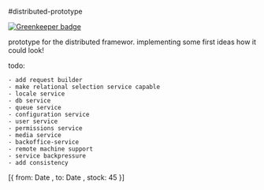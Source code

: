 #distributed-prototype

[![Greenkeeper badge](https://badges.greenkeeper.io/eventEmitter/distributed-prototype.svg)](https://greenkeeper.io/)

prototype for the distributed framewor. implementing some first ideas how it could look!

todo:


    - add request builder
    - make relational selection service capable
    - locale service
    - db service
    - queue service
    - configuration service
    - user service
    - permissions service
    - media service
    - backoffice-service
    - remote machine support
    - service backpressure
    - add consistency






[{
      from: Date
    , to: Date
    , stock: 45
}]




